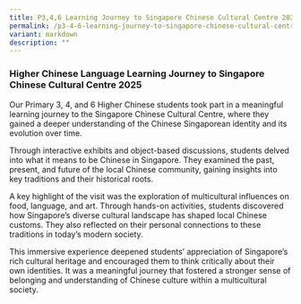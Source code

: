 ```yaml
---
title: P3,4,6 Learning Journey to Singapore Chinese Cultural Centre 2025
permalink: /p3-4-6-learning-journey-to-singapore-chinese-cultural-centre-2025/
variant: markdown
description: ""
---
```

### **Higher Chinese Language Learning Journey to Singapore Chinese Cultural Centre 2025**

Our Primary 3, 4, and 6 Higher Chinese students took part in a meaningful learning journey to the Singapore Chinese Cultural Centre, where they gained a deeper understanding of the Chinese Singaporean identity and its evolution over time.

Through interactive exhibits and object-based discussions, students delved into what it means to be Chinese in Singapore. They examined the past, present, and future of the local Chinese community, gaining insights into key traditions and their historical roots.

A key highlight of the visit was the exploration of multicultural influences on food, language, and art. Through hands-on activities, students discovered how Singapore’s diverse cultural landscape has shaped local Chinese customs. They also reflected on their personal connections to these traditions in today’s modern society.

This immersive experience deepened students’ appreciation of Singapore’s rich cultural heritage and encouraged them to think critically about their own identities. It was a meaningful journey that fostered a stronger sense of belonging and understanding of Chinese culture within a multicultural society.
